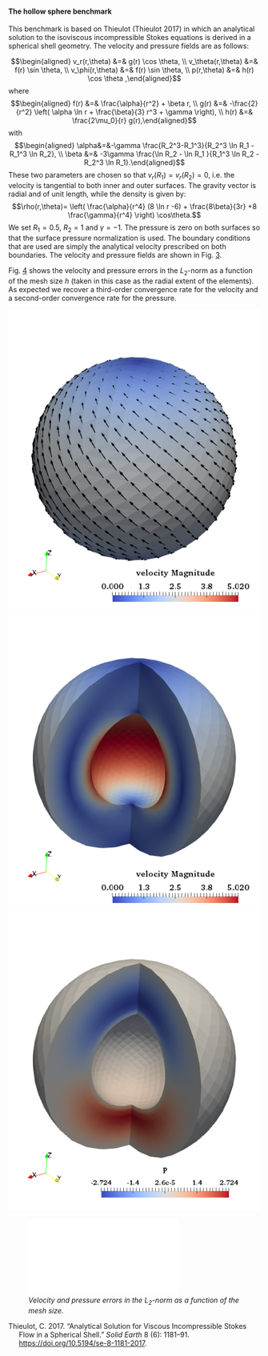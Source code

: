 #### The hollow sphere benchmark

This benchmark is based on Thieulot (Thieulot 2017) in which an analytical
solution to the isoviscous incompressible Stokes equations is derived in a
spherical shell geometry. The velocity and pressure fields are as follows:

$$\begin{aligned}
v_r(r,\theta)      &=& g(r) \cos \theta, \\
v_\theta(r,\theta) &=& f(r) \sin \theta, \\
v_\phi(r,\theta)   &=& f(r) \sin \theta, \\
p(r,\theta)        &=& h(r) \cos \theta ,\end{aligned}$$ where
$$\begin{aligned}
f(r) &=& \frac{\alpha}{r^2} + \beta r, \\
g(r) &=& -\frac{2}{r^2} \left(  \alpha \ln r + \frac{\beta}{3}  r^3  + \gamma \right),   \\
h(r) &=& \frac{2\mu_0}{r} g(r),\end{aligned}$$ with $$\begin{aligned}
\alpha&=&-\gamma \frac{R_2^3-R_1^3}{R_2^3 \ln R_1 - R_1^3 \ln R_2}, \\
\beta &=& -3\gamma \frac{\ln R_2 - \ln R_1  }{R_1^3 \ln R_2 - R_2^3 \ln R_1}.\end{aligned}$$
These two parameters are chosen so that $v_r(R_1)=v_r(R_2)=0$, i.e. the
velocity is tangential to both inner and outer surfaces. The gravity vector is
radial and of unit length, while the density is given by:
$$\rho(r,\theta)=  \left(   \frac{\alpha}{r^4}  (8 \ln r -6) +  \frac{8\beta}{3r}  +8 \frac{\gamma}{r^4}  \right) \cos\theta.$$
We set $R_1=0.5$, $R_2=1$ and $\gamma=-1$. The pressure is zero on both
surfaces so that the surface pressure normalization is used. The boundary
conditions that are used are simply the analytical velocity prescribed on both
boundaries. The velocity and pressure fields are shown in Fig.&nbsp;[3][].

Fig.&nbsp;[4][] shows the velocity and pressure errors in the $L_2$-norm as a
function of the mesh size $h$ (taken in this case as the radial extent of the
elements). As expected we recover a third-order convergence rate for the
velocity and a second-order convergence rate for the pressure.

<img src="vel.png" title="fig:" id="fig:hollow-sphere-vp" alt="Velocity and pressure fields for the hollow sphere benchmark." />
<img src="vel2.png" title="fig:" id="fig:hollow-sphere-vp" alt="Velocity and pressure fields for the hollow sphere benchmark." />
<img src="pressure.png" title="fig:" id="fig:hollow-sphere-vp" alt="Velocity and pressure fields for the hollow sphere benchmark." />

<figure>
<embed src="cookbooks/benchmarks/hollow_sphere/doc/errors_hollowsphere.pdf" id="fig:hollow-sphere-errors" /><figcaption aria-hidden="true"><em>Velocity and pressure errors in the <span class="math inline"><em>L</em><sub>2</sub></span>-norm as a function of the mesh size.</em></figcaption>
</figure>

<div id="refs" class="references csl-bib-body hanging-indent">

<div id="ref-THIE17" class="csl-entry">

Thieulot, C. 2017. &ldquo;Analytical Solution for Viscous Incompressible
Stokes Flow in a Spherical Shell.&rdquo; *Solid Earth* 8 (6): 1181&ndash;91.
<https://doi.org/10.5194/se-8-1181-2017>.

</div>

</div>

  [3]: #fig:hollow-sphere-vp
  [4]: #fig:hollow-sphere-errors

